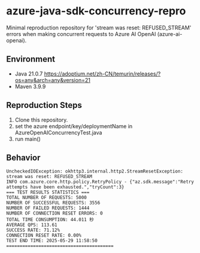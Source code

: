 # azure-java-sdk-concurrency-repro
Minimal reproduction repository for 'stream was reset: REFUSED_STREAM' errors when making concurrent requests to Azure AI OpenAI (azure-ai-openai).

## Environment
- Java 21.0.7 https://adoptium.net/zh-CN/temurin/releases/?os=any&arch=any&version=21
- Maven 3.9.9

## Reproduction Steps
1. Clone this repository.
2. set the azure endpoint/key/deploymentName in AzureOpenAIConcurrencyTest.java
3. run main()

## Behavior
```
UncheckedIOException: okhttp3.internal.http2.StreamResetException: stream was reset: REFUSED_STREAM
INFO com.azure.core.http.policy.RetryPolicy - {"az.sdk.message":"Retry attempts have been exhausted.","tryCount":3}
=== TEST RESULTS STATISTICS ===
TOTAL NUMBER OF REQUESTS: 5000
NUMBER OF SUCCESSFUL REQUESTS: 3556
NUMBER OF FAILED REQUESTS: 1444
NUMBER OF CONNECTION RESET ERRORS: 0
TOTAL TIME CONSUMPTION: 44.011 秒
AVERAGE QPS: 113.61
SUCCESS RATE: 71.12%
CONNECTION RESET RATE: 0.00%
TEST END TIME: 2025-05-29 11:58:50
========================================
```
